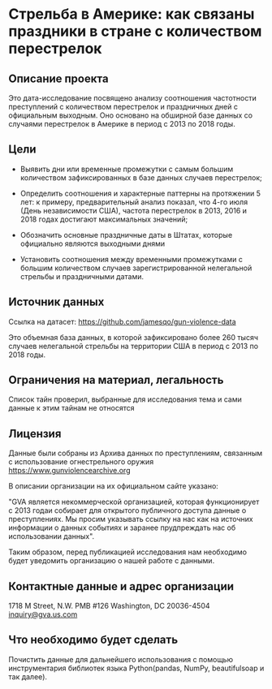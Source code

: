 # Стрельба в Америке: как связаны праздники в стране с количеством перестрелок
## Описание проекта

Это дата-исследование посвящено анализу соотношения частотности преступлений с количеством перестрелок и праздничных дней с официальным выходным. Оно основано на обширной базе данных со случаями перестрелок в Америке в период с 2013 по 2018 годы.

## Цели

* Выявить дни или временные промежутки с самым большим количеством зафиксированных в базе данных случаев перестрелок;

* Определить соотношения и характерные паттерны на протяжении 5 лет: к примеру, предварительный анализ показал, что 4-го июля (День независимости США), частота перестрелок в 2013, 2016 и 2018 годах достигают максимальных значений;

* Обозначить основные праздничные даты в Штатах, которые официально являются выходными днями

* Установить соотношения между временными промежутками с большим количеством случаев зарегистрированной нелегальной стрельбы и праздничными датами.

## Источник данных

Ссылка на датасет:
https://github.com/jamesqo/gun-violence-data 

Это объемная база данных, в которой зафиксировано более 260 тысяч случаев нелегальной стрельбы на территории США в период с 2013 по 2018 годы.

## Ограничения на материал, легальность

Список тайн проверил, выбранные для исследования тема и сами данные к этим тайнам не относятся

## Лицензия

Данные были собраны из Архива данных по преступлениям, cвязанным с использование огнестрельного оружия https://www.gunviolencearchive.org

В описании организации на их официальном сайте указано:

"GVA является некоммерческой организацией, которая функционирует с 2013 годаи собирает для открытого публичного доступа данные о преступлениях. Мы просим указывать ссылку на нас как на источних информации о данных событиях и заранее прудпреждать нас об использовании данных".

Таким образом, перед публикацией исследования нам необходимо будет уведомить организацию о нашей работе с данными.

## Контактные данные и адрес организации
1718 M Street, N.W. PMB #126
Washington, DC 20036-4504
inquiry@gva.us.com

## Что необходимо будет сделать
Почистить данные для дальнейшего использования с помощью инструментария библиотек языка Python(pandas, NumPy, beautifulsoap и так далее).
